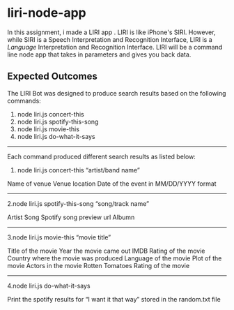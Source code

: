 # liri-node-app
In this assignment, i made a LIRI app . LIRI is like iPhone's SIRI. However, while SIRI is a Speech Interpretation and Recognition Interface, LIRI is a _Language_ Interpretation and Recognition Interface. LIRI will be a command line node app that takes in parameters and gives you back data.

Expected Outcomes
-------------------------
The LIRI Bot was designed to produce search results based on the following commands:

1. node liri.js concert-this
2. node liri.js spotify-this-song
3. node liri.js movie-this
4. node liri.js do-what-it-says

--------------------------------------------------------------------
Each command produced different search results as listed below:
1. node liri.js concert-this “artist/band name” 

Name of venue
Venue location
Date of the event in MM/DD/YYYY format

--------------------------------------------------------------------------------
2.node liri.js spotify-this-song “song/track name” 

Artist
Song
Spotify song preview url
Albumn

----------------------------------------------------------------------------------
3.node liri.js movie-this “movie title”

Title of the movie
Year the movie came out
IMDB Rating of the movie
Country where the movie was produced
Language of the movie
Plot of the movie
Actors in the movie
Rotten Tomatoes Rating of the movie

--------------------------------------------------------------------------------

4.node liri.js do-what-it-says

Print the spotify results for “I want it that way” stored in the random.txt file
